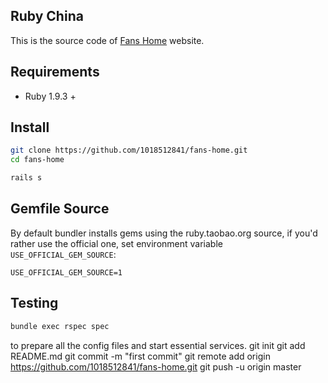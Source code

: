 ## Ruby China

This is the source code of [Fans Home](http://***.***) website.

## Requirements

* Ruby 1.9.3 +

## Install

```bash
git clone https://github.com/1018512841/fans-home.git
cd fans-home

rails s
```

## Gemfile Source

By default bundler installs gems using the ruby.taobao.org source, if you'd rather use the official one, set environment variable `USE_OFFICIAL_GEM_SOURCE`:

```
USE_OFFICIAL_GEM_SOURCE=1
```


## Testing

```bash
bundle exec rspec spec
```

to prepare all the config files and start essential services.
git init
git add README.md
git commit -m "first commit"
git remote add origin https://github.com/1018512841/fans-home.git
git push -u origin master